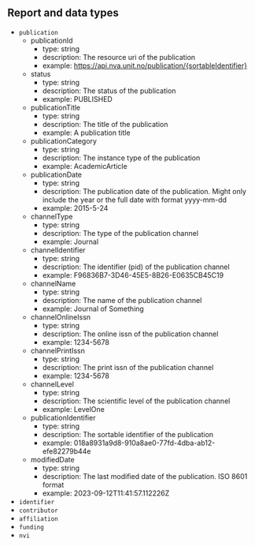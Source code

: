 ## Report and data types

- `publication`
  - publicationId
    - type: string
    - description: The resource uri of the publication
    - example: https://api.nva.unit.no/publication/{sortableIdentifier}
  - status
    - type: string
    - description: The status of the publication
    - example: PUBLISHED
  - publicationTitle
    - type: string
    - description: The title of the publication
    - example: A publication title
  - publicationCategory
    - type: string
    - description: The instance type of the publication
    - example: AcademicArticle
  - publicationDate
    - type: string
    - description: The publication date of the publication. Might only include
    the year or the full date with format yyyy-mm-dd
    - example: 2015-5-24
  - channelType
    - type: string
    - description: The type of the publication channel
    - example: Journal
  - channelIdentifier
    - type: string
    - description: The identifier (pid) of the publication channel
    - example: F96836B7-3D46-45E5-8B26-E0635CB45C19
  - channelName
    - type: string
    - description: The name of the publication channel
    - example: Journal of Something
  - channelOnlineIssn
    - type: string
    - description: The online issn of the publication channel
    - example: 1234-5678
  - channelPrintIssn
    - type: string
    - description: The print issn of the publication channel
    - example: 1234-5678
  - channelLevel
    - type: string
    - description: The scientific level of the publication channel
    - example: LevelOne
  - publicationIdentifier
    - type: string
    - description: The sortable identifier of the publication
    - example: 018a8931a9d8-910a8ae0-77fd-4dba-ab12-efe82279b44e
  - modifiedDate
    - type: string
    - description: The last modified date of the publication. ISO 8601 format
    - example: 2023-09-12T11:41:57.112226Z
- `identifier`
- `contributor`
- `affiliation`
- `funding`
- `nvi`